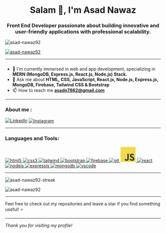 <h1 align="center">Salam 👋, I'm Asad Nawaz</h1>
<h3 align="center">Front End Developer passionate about building innovative and user-friendly applications with professional scalability.</h3>

<p align="left">
  <img src="https://komarev.com/ghpvc/?username=Asad-Nawaz92&color=blueviolet&style=flat" alt="asad-nawaz92" />
</p>

<p align="left">
  <a href="https://github.com/ryo-ma/github-profile-trophy">
    <img src="https://github-profile-trophy.vercel.app/?username=Asad-Nawaz92" alt="asad-nawaz92" />
  </a>
</p>

---

<h3 align="left"></h3>

- 🔭 I'm currently immersed in web and app development, specializing in **MERN (MongoDB, Express.js, React.js, Node.js) Stack.**
- 💬 Ask me about **HTML, CSS, JavaScript, React.js, Node.js, Express.js, MongoDB, Firebase, Tailwind CSS & Bootstrap**
- 📫 How to reach me **asadn7862@gmail.com**

---

<h3 align="left">About me :</h3>
<p align="left">
<a href="https://www.linkedin.com/in/asad-nawaz-bb520a244/" title="Asad Nawaz" target="_blank" rel="noopener noreferrer"><img src="https://www.vectorlogo.zone/logos/linkedin/linkedin-tile.svg" alt="LinkedIn" width="50" height="50"/></a>
 <a href="https://www.instagram.com/_asad_nawaz/" target="_blank" rel="noopener noreferrer">
<img align="center" src="https://raw.githubusercontent.com/rahuldkjain/github-profile-readme generator/master/src/images/icons/Social/instagram.svg" alt="Instagram" height="50" width="50" />
</a>
</p>

---

<h3 align="left">Languages and Tools:</h3>
<div align="left">
<a href="https://www.w3.org/html/" target="_blank" rel="noreferrer">
    <img src="https://www.vectorlogo.zone/logos/w3_html5/w3_html5-icon.svg" alt="html5" width="50" height="50" />
</a>
<a href="https://www.w3schools.com/css/" target="_blank" rel="noopener noreferrer">
    <img src="https://www.vectorlogo.zone/logos/w3_css/w3_css-icon.svg" alt="css3" width="50" height="50" />
</a>
<a href="https://tailwindcss.com/" target="_blank" rel="noopener noreferrer">
    <img src="https://www.vectorlogo.zone/logos/tailwindcss/tailwindcss-icon.svg" alt="tailwind" width="50" height="50" />
</a>
<a href="https://getbootstrap.com" target="_blank" rel="noopener noreferrer">
    <img src="https://www.vectorlogo.zone/logos/getbootstrap/getbootstrap-icon.svg" alt="bootstrap" width="50" height="50" />
</a>
<a href="https://firebase.google.com/" target="_blank" rel="noopener noreferrer">
    <img src="https://www.vectorlogo.zone/logos/firebase/firebase-icon.svg" alt="firebase" width="50" height="50" />
</a>
<a href="https://git-scm.com/" target="_blank" rel="noopener noreferrer">
    <img src="https://www.vectorlogo.zone/logos/git-scm/git-scm-icon.svg" alt="git" width="50" height="50" />
</a>
<a href="https://developer.mozilla.org/en-US/docs/Web/JavaScript" target="_blank" rel="noopener noreferrer">
    <img src="https://raw.githubusercontent.com/devicons/devicon/master/icons/javascript/javascript-original.svg" 
    alt="javascript" width="50" height="50" />
</a>
<a href="https://reactjs.org/" target="_blank" rel="noopener noreferrer">
    <img src="https://www.vectorlogo.zone/logos/reactjs/reactjs-icon.svg" alt="react" width="50" height="50" />
</a>
<a href="https://nodejs.org/" target="_blank" rel="noopener noreferrer">
    <img src="https://www.vectorlogo.zone/logos/nodejs/nodejs-icon.svg" alt="nodejs" width="50" height="50" />
</a>
<a href="https://expressjs.com/" target="_blank" rel="noopener noreferrer">
    <img src="https://www.vectorlogo.zone/logos/expressjs/expressjs-icon.svg" alt="expressjs" width="50" height="50" />
</a>
<a href="https://www.mongodb.com/" target="_blank" rel="noopener noreferrer">
    <img src="https://www.vectorlogo.zone/logos/mongodb/mongodb-icon.svg" alt="mongodb" width="50" height="50" />
</a>
<a href="https://code.visualstudio.com/" target="_blank" rel="noopener noreferrer">
    <img src="https://www.vectorlogo.zone/logos/visualstudio_code/visualstudio_code-icon.svg" alt="vscode" width="50" height="50" />
</a>
</div>

---

<p align="left">
  <img src="https://github-readme-streak-stats.herokuapp.com?user=Asad-Nawaz92&theme=dark&date_format=M%20j%5B%2C%20Y%5D" alt="asad-nawaz92-streak" />
</p>

<p align="left">
  <img src="https://github-readme-stats.vercel.app/api/top-langs?username=Asad-Nawaz92&show_icons=true&locale=en&layout=compact&theme=dark" alt="asad-nawaz92" />
</p>

---

Feel free to check out my repositories and leave a star if you find something useful! ⭐

---

_Thank you for visiting my profile!_
